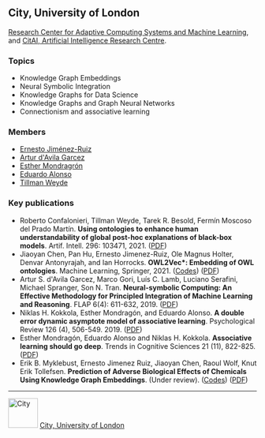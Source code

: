 ## City, University of London

[Research Center for Adaptive Computing Systems and Machine Learning](https://researchcentres.city.ac.uk/machine-learning), and [CitAI, Artificial Intelligence Research Centre](https://cit-ai.net/).

### Topics
- Knowledge Graph Embeddings
- Neural Symbolic Integration
- Knowledge Graphs for Data Science
- Knowledge Graphs and Graph Neural Networks
- Connectionism and associative learning

### Members
- [Ernesto Jiménez-Ruiz](https://www.city.ac.uk/about/people/academics/ernesto-jimenez-ruiz)
- [Artur d'Avila Garcez](https://www.city.ac.uk/about/people/academics/artur-davila-garcez)
- [Esther Mondragrón](https://www.city.ac.uk/about/people/academics/esther-mondragon)
- [Eduardo Alonso](https://www.city.ac.uk/about/people/academics/eduardo-alonso)
- [Tillman Weyde](https://www.city.ac.uk/about/people/academics/tillman-weyde)


### Key publications
- Roberto Confalonieri, Tillman Weyde, Tarek R. Besold, Fermín Moscoso del Prado Martín. **Using ontologies to enhance human understandability of global post-hoc explanations of black-box models**. Artif. Intell. 296: 103471, 2021. ([PDF](https://openaccess.city.ac.uk/id/eprint/25719/))
- Jiaoyan Chen, Pan Hu, Ernesto Jimenez-Ruiz, Ole Magnus Holter, Denvar Antonyrajah, and Ian Horrocks. **OWL2Vec\*: Embedding of OWL ontologies**. Machine Learning, Springer, 2021. ([Codes](https://github.com/KRR-Oxford/OWL2Vec-Star/)) ([PDF](https://arxiv.org/abs/2009.14654))
- Artur S. d'Avila Garcez, Marco Gori, Luís C. Lamb, Luciano Serafini, Michael Spranger, Son N. Tran. **Neural-symbolic Computing: An Effective Methodology for Principled Integration of Machine Learning and Reasoning**. FLAP 6(4): 611-632, 2019. ([PDF](https://collegepublications.co.uk/ifcolog/?00033))
- Niklas H. Kokkola, Esther Mondragón, and Eduardo Alonso. **A double error dynamic asymptote model of associative learning**. Psychological Review 126 (4), 506-549. 2019. ([PDF](https://www.biorxiv.org/content/early/2018/12/15/210674))
- Esther Mondragón, Eduardo Alonso and Niklas H. Kokkola. **Associative learning should go deep**. Trends in Cognitive Sciences 21 (11), 822-825. ([PDF](https://www.cal-r.org/mondragon/home/Papers/Mondragon_Alonso_Kokkola-2017.pdf))
- Erik B. Myklebust, Ernesto Jimenez Ruiz, Jiaoyan Chen, Raoul Wolf, Knut Erik Tollefsen. **Prediction of Adverse Biological Effects of Chemicals Using Knowledge Graph Embeddings**. (Under review). ([Codes](https://github.com/NIVA-Knowledge-Graph/)) ([PDF](http://www.semantic-web-journal.net/system/files/swj2658.pdf))


---

<img src="https://raw.githubusercontent.com/turing-knowledge-graphs/teaching/main/city/city-logo.jpg" width="60" alt="City">   [City, University of London](https://www.city.ac.uk/)


